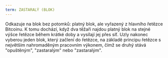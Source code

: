 ```yaml
---
term: ZASTARALÝ (BLOK)
---
```


Odkazuje na blok bez potomků: platný blok, ale vyřazený z hlavního řetězce Bitcoinu. K tomu dochází, když dva těžaři najdou platný blok na stejné výšce řetězce během krátké doby a vysílají jej přes síť. Uzly nakonec vyberou jeden blok, který začlení do řetězce, na základě principu řetězce s největším nahromaděným pracovním výkonem, čímž se druhý stává "opuštěným", "zastaralým" nebo "zastaralým".